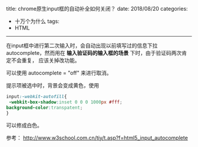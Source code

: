 title: chrome原生input框的自动补全如何关闭？
date: 2018/08/20
categories:
  - 十万个为什么
tags:
  - HTML
---

在input框中进行第二次输入时，会自动出现以前填写过的信息下拉autocomplete，然而用在 **输入验证码的输入框的场景** 下时，由于验证码两次肯定不会重复，
应该关掉改功能。
<!--more-->

可以使用 autocomplete = "off" 来进行取消。

提示项被选中时，背景会变成黄色，使用
```CSS
input:-webkit-autofill{
 -webkit-box-shadow:inset 0 0 0 1000px #fff;
background-color:transpatent;
}
```
可以修成白色。

参考：
http://www.w3school.com.cn/tiy/t.asp?f=html5_input_autocomplete
